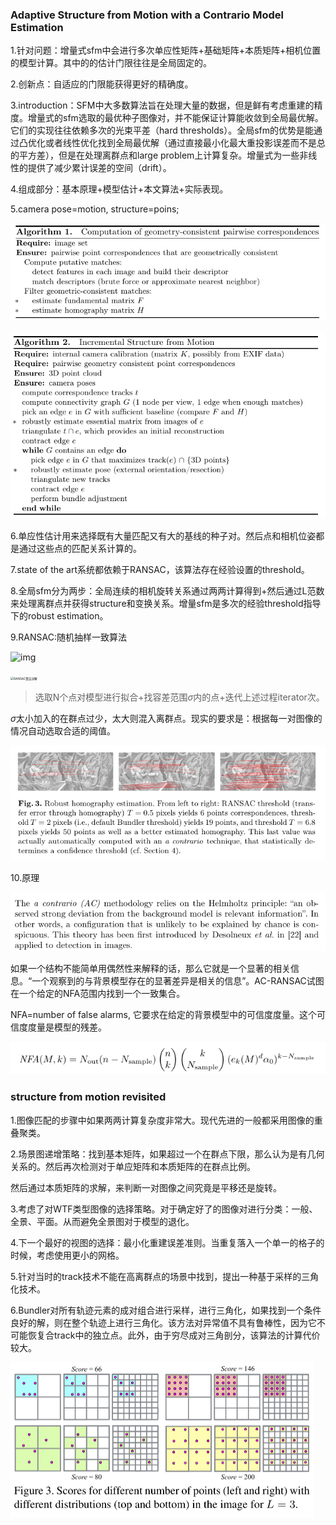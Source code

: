 ### Adaptive Structure from Motion with a Contrario Model Estimation

1.针对问题：增量式sfm中会进行多次单应性矩阵+基础矩阵+本质矩阵+相机位置的模型计算。其中的的估计门限往往是全局固定的。

2.创新点：自适应的门限能获得更好的精确度。

3.introduction：SFM中大多数算法旨在处理大量的数据，但是鲜有考虑重建的精度。增量式的sfm选取的最优种子图像对，并不能保证计算能收敛到全局最优解。它们的实现往往依赖多次的光束平差（hard thresholds）。全局sfm的优势是能通过凸优化或者线性优化找到全局最优解（通过直接最小化最大重投影误差而不是总的平方差），但是在处理离群点和large problem上计算复杂。增量式为一些非线性的提供了减少累计误差的空间（drift）。

4.组成部分：基本原理+模型估计+本文算法+实际表现。

5.camera pose=motion, structure=poins;

![image-20210525214422499](sfm.assets/image-20210525214422499.png)

![image-20210525220906149](sfm.assets/image-20210525220906149.png)

6.单应性估计用来选择既有大量匹配又有大的基线的种子对。然后点和相机位姿都是通过这些点的匹配关系计算的。

7.state of the art系统都依赖于RANSAC，该算法存在经验设置的threshold。

8.全局sfm分为两步：全局连续的相机旋转关系通过两两计算得到+然后通过L范数来处理离群点并获得structure和变换关系。增量sfm是多次的经验threshold指导下的robust estimation。

9.RANSAC:随机抽样一致算法

![img](https://images2015.cnblogs.com/blog/1085343/201704/1085343-20170425210413772-331422274.png)

<img src="http://dl.iteye.com/upload/attachment/435007/919d805f-83e8-3bcd-bb1a-4051d7f55649.jpg" alt="RANSAC算法详解" style="zoom: 33%;" />



> 选取N个点对模型进行拟合+找容差范围$\sigma$内的点+迭代上述过程iterator次。

$\sigma$太小加入的在群点过少，太大则混入离群点。现实的要求是：根据每一对图像的情况自动选取合适的阈值。

![image-20210525221447269](sfm.assets/image-20210525221447269.png)

10.原理

![image-20210525222038173](sfm.assets/image-20210525222038173.png)

 如果一个结构不能简单用偶然性来解释的话，那么它就是一个显著的相关信息。“一个观察到的与背景模型存在的显著差异是相关的信息”。AC-RANSAC试图在一个给定的NFA范围内找到一个一致集合。

NFA=number of false alarms, 它要求在给定的背景模型中的可信度度量。这个可信度度量是模型的残差。

![image-20210525230010928](sfm.assets/image-20210525230010928.png)



### structure from motion revisited

1.图像匹配的步骤中如果两两计算复杂度非常大。现代先进的一般都采用图像的重叠聚类。

2.场景图递增策略：找到基本矩阵，如果超过一个在群点下限，那么认为是有几何关系的。然后再次检测对于单应矩阵和本质矩阵的在群点比例。

然后通过本质矩阵的求解，来判断一对图像之间究竟是平移还是旋转。

3.考虑了对WTF类型图像的选择策略。对于确定好了的图像对进行分类：一般、全景、平面。从而避免全景图对于模型的退化。

4.下一个最好的视图的选择：最小化重建误差准则。当重复落入一个单一的格子的时候，考虑使用更小的网格。

5.针对当时的track技术不能在高离群点的场景中找到，提出一种基于采样的三角化技术。

6.Bundler对所有轨迹元素的成对组合进行采样，进行三角化，如果找到一个条件良好的解，则在整个轨迹上进行三角化。该方法对异常值不具有鲁棒性，因为它不可能恢复合track中的独立点。此外，由于穷尽成对三角剖分，该算法的计算代价较大。

<img src="sfm.assets/6J6VVG42BAOQ6QVI9F6LM9C.png" alt="img" style="zoom: 50%;" />



